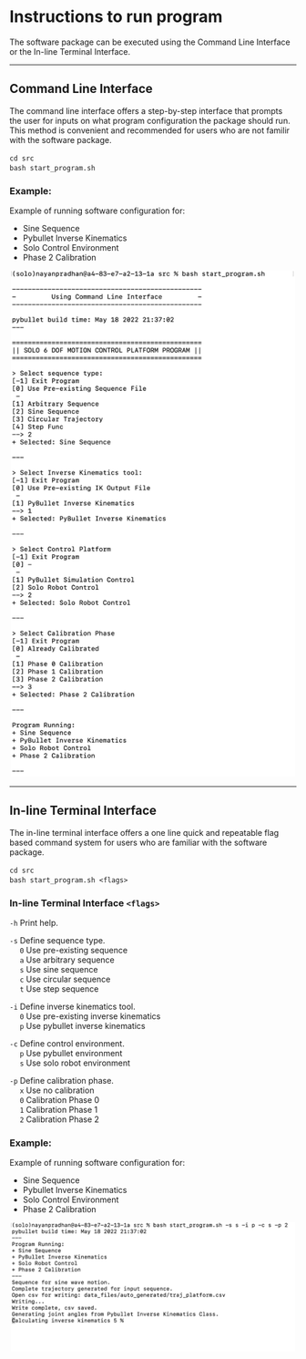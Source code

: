 # Instructions to run program
The software package can be executed using the Command Line Interface or the In-line Terminal Interface. 

---

## Command Line Interface
The command line interface offers a step-by-step interface that prompts the user for inputs on what program configuration the package should run. This method is convenient and recommended for users who are not familir with the software package.

`cd src`  
`bash start_program.sh`

### Example:
Example of running software configuration for: 
- Sine Sequence
- Pybullet Inverse Kinematics
- Solo Control Environment
- Phase 2 Calibration

<p align="center">
  <img src="../images/command_line_interface_example.png" width="500"/>
</p>

---

## In-line Terminal Interface
The in-line terminal interface offers a one line quick and repeatable flag based command system for users who are familiar with the software package.

`cd src`  
`bash start_program.sh <flags>`

### In-line Terminal Interface `<flags>`
`-h`     Print help.  

`-s`     Define sequence type.  
&emsp; `0`   Use pre-existing sequence  
&emsp; `a`   Use arbitrary sequence  
&emsp; `s`   Use sine sequence  
&emsp; `c`   Use circular sequence  
&emsp; `t`   Use step sequence  
    
`-i`     Define inverse kinematics tool.  
&emsp;  `0`   Use pre-existing inverse kinematics  
&emsp;  `p`   Use pybullet inverse kinematics  
    
`-c`    Define control environment.  
&emsp; `p`   Use pybullet environment  
&emsp; `s`   Use solo robot environment  
    
`-p`     Define calibration phase.  
&emsp; `x`   Use no calibration  
&emsp; `0`   Calibration Phase 0  
&emsp; `1`   Calibration Phase 1  
&emsp; `2`   Calibration Phase 2   

### Example:
Example of running software configuration for: 
- Sine Sequence
- Pybullet Inverse Kinematics
- Solo Control Environment
- Phase 2 Calibration

<p align="center">
  <img src="../images/in_line_interface_example.png" width="500"/>
</p>